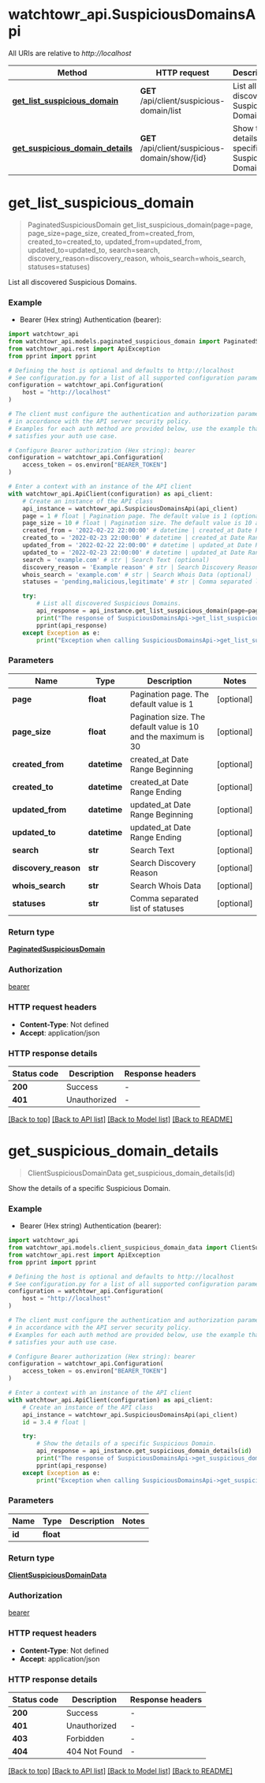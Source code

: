 # watchtowr_api.SuspiciousDomainsApi

All URIs are relative to *http://localhost*

Method | HTTP request | Description
------------- | ------------- | -------------
[**get_list_suspicious_domain**](SuspiciousDomainsApi.md#get_list_suspicious_domain) | **GET** /api/client/suspicious-domain/list | List all discovered Suspicious Domains.
[**get_suspicious_domain_details**](SuspiciousDomainsApi.md#get_suspicious_domain_details) | **GET** /api/client/suspicious-domain/show/{id} | Show the details of a specific Suspicious Domain.


# **get_list_suspicious_domain**
> PaginatedSuspiciousDomain get_list_suspicious_domain(page=page, page_size=page_size, created_from=created_from, created_to=created_to, updated_from=updated_from, updated_to=updated_to, search=search, discovery_reason=discovery_reason, whois_search=whois_search, statuses=statuses)

List all discovered Suspicious Domains.

### Example

* Bearer (Hex string) Authentication (bearer):

```python
import watchtowr_api
from watchtowr_api.models.paginated_suspicious_domain import PaginatedSuspiciousDomain
from watchtowr_api.rest import ApiException
from pprint import pprint

# Defining the host is optional and defaults to http://localhost
# See configuration.py for a list of all supported configuration parameters.
configuration = watchtowr_api.Configuration(
    host = "http://localhost"
)

# The client must configure the authentication and authorization parameters
# in accordance with the API server security policy.
# Examples for each auth method are provided below, use the example that
# satisfies your auth use case.

# Configure Bearer authorization (Hex string): bearer
configuration = watchtowr_api.Configuration(
    access_token = os.environ["BEARER_TOKEN"]
)

# Enter a context with an instance of the API client
with watchtowr_api.ApiClient(configuration) as api_client:
    # Create an instance of the API class
    api_instance = watchtowr_api.SuspiciousDomainsApi(api_client)
    page = 1 # float | Pagination page. The default value is 1 (optional)
    page_size = 10 # float | Pagination size. The default value is 10 and the maximum is 30 (optional)
    created_from = '2022-02-22 22:00:00' # datetime | created_at Date Range Beginning (optional)
    created_to = '2022-02-23 22:00:00' # datetime | created_at Date Range Ending (optional)
    updated_from = '2022-02-22 22:00:00' # datetime | updated_at Date Range Beginning (optional)
    updated_to = '2022-02-23 22:00:00' # datetime | updated_at Date Range Ending (optional)
    search = 'example.com' # str | Search Text (optional)
    discovery_reason = 'Example reason' # str | Search Discovery Reason (optional)
    whois_search = 'example.com' # str | Search Whois Data (optional)
    statuses = 'pending,malicious,legitimate' # str | Comma separated list of statuses (optional)

    try:
        # List all discovered Suspicious Domains.
        api_response = api_instance.get_list_suspicious_domain(page=page, page_size=page_size, created_from=created_from, created_to=created_to, updated_from=updated_from, updated_to=updated_to, search=search, discovery_reason=discovery_reason, whois_search=whois_search, statuses=statuses)
        print("The response of SuspiciousDomainsApi->get_list_suspicious_domain:\n")
        pprint(api_response)
    except Exception as e:
        print("Exception when calling SuspiciousDomainsApi->get_list_suspicious_domain: %s\n" % e)
```



### Parameters


Name | Type | Description  | Notes
------------- | ------------- | ------------- | -------------
 **page** | **float**| Pagination page. The default value is 1 | [optional] 
 **page_size** | **float**| Pagination size. The default value is 10 and the maximum is 30 | [optional] 
 **created_from** | **datetime**| created_at Date Range Beginning | [optional] 
 **created_to** | **datetime**| created_at Date Range Ending | [optional] 
 **updated_from** | **datetime**| updated_at Date Range Beginning | [optional] 
 **updated_to** | **datetime**| updated_at Date Range Ending | [optional] 
 **search** | **str**| Search Text | [optional] 
 **discovery_reason** | **str**| Search Discovery Reason | [optional] 
 **whois_search** | **str**| Search Whois Data | [optional] 
 **statuses** | **str**| Comma separated list of statuses | [optional] 

### Return type

[**PaginatedSuspiciousDomain**](PaginatedSuspiciousDomain.md)

### Authorization

[bearer](../README.md#bearer)

### HTTP request headers

 - **Content-Type**: Not defined
 - **Accept**: application/json

### HTTP response details

| Status code | Description | Response headers |
|-------------|-------------|------------------|
**200** | Success |  -  |
**401** | Unauthorized |  -  |

[[Back to top]](#) [[Back to API list]](../README.md#documentation-for-api-endpoints) [[Back to Model list]](../README.md#documentation-for-models) [[Back to README]](../README.md)

# **get_suspicious_domain_details**
> ClientSuspiciousDomainData get_suspicious_domain_details(id)

Show the details of a specific Suspicious Domain.

### Example

* Bearer (Hex string) Authentication (bearer):

```python
import watchtowr_api
from watchtowr_api.models.client_suspicious_domain_data import ClientSuspiciousDomainData
from watchtowr_api.rest import ApiException
from pprint import pprint

# Defining the host is optional and defaults to http://localhost
# See configuration.py for a list of all supported configuration parameters.
configuration = watchtowr_api.Configuration(
    host = "http://localhost"
)

# The client must configure the authentication and authorization parameters
# in accordance with the API server security policy.
# Examples for each auth method are provided below, use the example that
# satisfies your auth use case.

# Configure Bearer authorization (Hex string): bearer
configuration = watchtowr_api.Configuration(
    access_token = os.environ["BEARER_TOKEN"]
)

# Enter a context with an instance of the API client
with watchtowr_api.ApiClient(configuration) as api_client:
    # Create an instance of the API class
    api_instance = watchtowr_api.SuspiciousDomainsApi(api_client)
    id = 3.4 # float | 

    try:
        # Show the details of a specific Suspicious Domain.
        api_response = api_instance.get_suspicious_domain_details(id)
        print("The response of SuspiciousDomainsApi->get_suspicious_domain_details:\n")
        pprint(api_response)
    except Exception as e:
        print("Exception when calling SuspiciousDomainsApi->get_suspicious_domain_details: %s\n" % e)
```



### Parameters


Name | Type | Description  | Notes
------------- | ------------- | ------------- | -------------
 **id** | **float**|  | 

### Return type

[**ClientSuspiciousDomainData**](ClientSuspiciousDomainData.md)

### Authorization

[bearer](../README.md#bearer)

### HTTP request headers

 - **Content-Type**: Not defined
 - **Accept**: application/json

### HTTP response details

| Status code | Description | Response headers |
|-------------|-------------|------------------|
**200** | Success |  -  |
**401** | Unauthorized |  -  |
**403** | Forbidden |  -  |
**404** | 404 Not Found |  -  |

[[Back to top]](#) [[Back to API list]](../README.md#documentation-for-api-endpoints) [[Back to Model list]](../README.md#documentation-for-models) [[Back to README]](../README.md)

